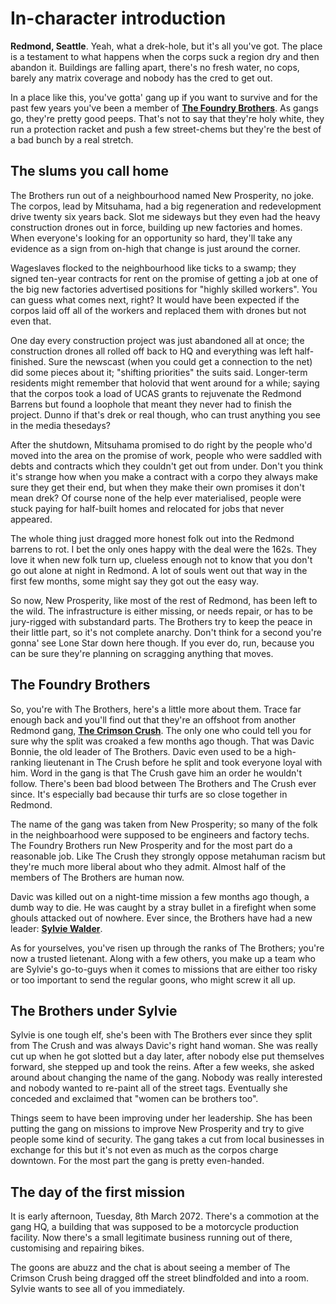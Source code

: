 # In-character introduction

**Redmond, Seattle**.  Yeah, what a drek-hole, but it's all you've got.
The place is a testament to what happens when the corps suck a region dry and then abandon it.
Buildings are falling apart, there's no fresh water, no cops, barely any matrix coverage and nobody has the cred to get out.

In a place like this, you've gotta' gang up if you want to survive and for the past few years you've been a member of **[The Foundry Brothers]**.
As gangs go, they're pretty good peeps.
That's not to say that they're holy white, they run a protection racket and push a few street-chems but they're the best of a bad bunch by a real stretch.

## The slums you call home

The Brothers run out of a neighbourhood named New Prosperity, no joke.
The corpos, lead by Mitsuhama, had a big regeneration and redevelopment drive twenty six years back.
Slot me sideways but they even had the heavy construction drones out in force, building up new factories and homes.
When everyone's looking for an opportunity so hard, they'll take any evidence as a sign from on-high that change is just around the corner.

Wageslaves flocked to the neighbourhood like ticks to a swamp; they signed ten-year contracts for rent on the promise of getting a job at one of the big new factories advertised positions for "highly skilled workers".
You can guess what comes next, right?
It would have been expected if the corpos laid off all of the workers and replaced them with drones but not even that.

One day every construction project was just abandoned all at once; the construction drones all rolled off back to HQ and everything was left half-finished.
Sure the newscast (when you could get a connection to the net) did some pieces about it; "shifting priorities" the suits said.
Longer-term residents might remember that holovid that went around for a while; saying that the corpos took a load of UCAS grants to rejuvenate the Redmond Barrens but found a loophole that meant they never had to finish the project.
Dunno if that's drek or real though, who can trust anything you see in the media thesedays?

After the shutdown, Mitsuhama promised to do right by the people who'd moved into the area on the promise of work, people who were saddled with debts and contracts which they couldn't get out from under.
Don't you think it's strange how when you make a contract with a corpo they always make sure they get their end, but when they make their own promises it don't mean drek?
Of course none of the help ever materialised, people were stuck paying for half-built homes and relocated for jobs that never appeared.

The whole thing just dragged more honest folk out into the Redmond barrens to rot.
I bet the only ones happy with the deal were the 162s.
They love it when new folk turn up, clueless enough not to know that you don't go out alone at night in Redmond.
A lot of souls went out that way in the first few months, some might say they got out the easy way.

So now, New Prosperity, like most of the rest of Redmond, has been left to the wild.
The infrastructure is either missing, or needs repair, or has to be jury-rigged with substandard parts.
The Brothers try to keep the peace in their little part, so it's not complete anarchy.
Don't think for a second you're gonna' see Lone Star down here though.
If you ever do, run, because you can be sure they're planning on scragging anything that moves.

## The Foundry Brothers

So, you're with The Brothers, here's a little more about them.
Trace far enough back and you'll find out that they're an offshoot from another Redmond gang, **[The Crimson Crush]**.
The only one who could tell you for sure why the split was croaked a few months ago though.
That was Davic Bonnie, the old leader of The Brothers.
Davic even used to be a high-ranking lieutenant in The Crush before he split and took everyone loyal with him.
Word in the gang is that The Crush gave him an order he wouldn't follow.
There's been bad blood between The Brothers and The Crush ever since.
It's especially bad because thir turfs are so close together in Redmond.

The name of the gang was taken from New Prosperity; so many of the folk in the neighboarhood were supposed to be engineers and factory techs.
The Foundry Brothers run New Prosperity and for the most part do a reasonable job.
Like The Crush they strongly oppose metahuman racism but they're much more liberal about who they admit.
Almost half of the members of The Brothers are human now.

Davic was killed out on a night-time mission a few months ago though, a dumb way to die.
He was caught by a stray bullet in a firefight when some ghouls attacked out of nowhere.
Ever since, the Brothers have had a new leader: **[Sylvie Walder]**.

As for yourselves, you've risen up through the ranks of The Brothers; you're now a trusted lietenant.
Along with a few others, you make up a team who are Sylvie's go-to-guys when it comes to missions that are either too risky or too important to send the regular goons, who might screw it all up.

## The Brothers under Sylvie

Sylvie is one tough elf, she's been with The Brothers ever since they split from The Crush and was always Davic's right hand woman.
She was really cut up when he got slotted but a day later, after nobody else put themselves forward, she stepped up and took the reins.
After a few weeks, she asked around about changing the name of the gang.
Nobody was really interested and nobody wanted to re-paint all of the street tags.
Eventually she conceded and exclaimed that "women can be brothers too".

Things seem to have been improving under her leadership.
She has been putting the gang on missions to improve New Prosperity and try to give people some kind of security.
The gang takes a cut from local businesses in exchange for this but it's not even as much as the corpos charge downtown.
For the most part the gang is pretty even-handed.

## The day of the first mission

It is early afternoon, Tuesday, 8th March 2072.
There's a commotion at the gang HQ, a building that was supposed to be a motorcycle production facility.
Now there's a small legitimate business running out of there, customising and repairing bikes.

The goons are abuzz and the chat is about seeing a member of The Crimson Crush being dragged off the street blindfolded and into a room.
Sylvie wants to see all of you immediately.

[The Foundry Brothers]: Organisations/TheFoundryBrothers.md
[The Crimson Crush]: Organisations/TheCrimsonCrush.md
[Sylvie Walder]: NPCs/SylvieWalder.md
